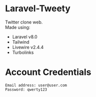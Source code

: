 # Laravel-Tweety
Twitter clone web.  
Made using:
* Laravel v8.0
* Tailwind
* Livewire v2.4.4
* Turbolinks

# Account Credentials
```
Email address: user@user.com
Password: qwerty123
```
